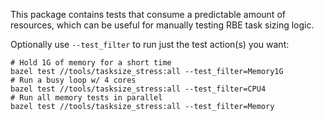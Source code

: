 This package contains tests that consume a predictable amount of
resources, which can be useful for manually testing RBE task sizing logic.

Optionally use `--test_filter` to run just the test action(s) you want:

```shell
# Hold 1G of memory for a short time
bazel test //tools/tasksize_stress:all --test_filter=Memory1G
# Run a busy loop w/ 4 cores
bazel test //tools/tasksize_stress:all --test_filter=CPU4
# Run all memory tests in parallel
bazel test //tools/tasksize_stress:all --test_filter=Memory
```
